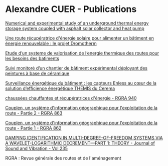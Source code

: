 # Alexandre CUER - Publications

[Numerical and experimental study of an underground thermal energy storage system coupled with asphalt solar collector and heat pump](https://www.sciencedirect.com/science/article/pii/S2352152X25004827)

[Une route récupératrice d'énergie solaire pour alimenter un bâtiment en énergie renouvelable : le projet Dromotherm](https://www.cerema.fr/fr/actualites/route-recuperatrice-energie-solaire-alimenter-batiment)

[Etude d’un systeme de valorisation de l’energie thermique des routes pour les besoins des batiments](https://www.sft.asso.fr/DOIeditions/CFT2022/Abstracts/p75.html)

[Suivi monitoré d’un chantier de bâtiment expérimental déployant des peintures à base de céramique](https://www.cerema.fr/fr/actualites/suivi-monitore-chantier-batiment-experimental-deployant)

[Surveillance énergétique du bâtiment : les capteurs Enless au cœur de la solution d’efficience énergétique THEMIS du Cerema](https://enless-wireless.fr/efficience-energetique-batiment-themis-cerema/)

[chaussées chauffantes et récupératrices d'énergie - RGRA 940](RGRA940_chaussées_hors_gel_récupératrices_d_energie.pdf)

[Couplen, un système d'information géographique pour l'exploitation de la route - Partie 2 - RGRA 863](RGRA863_couplen_SIG_exploitation_route.pdf)

[Couplen, un système d'information géographique pour l'exploitation de la route - Partie 1 - RGRA 862](RGRA862_couplen_SIG_exploitation_route.pdf)

[DAMPING IDENTIFICATION IN MULTI-DEGREE-OF-FREEDOM SYSTEMS VIA A WAVELET-LOGARITHMIC DECREMENT—PART 1: THEORY - Journal of Sound
and Vibration - Vol 235](https://www.deepdyve.com/lp/elsevier/damping-identification-in-multi-degree-of-freedom-systems-via-a-JqV4zKhmnA)

RGRA : Revue générale des routes et de l'aménagement
